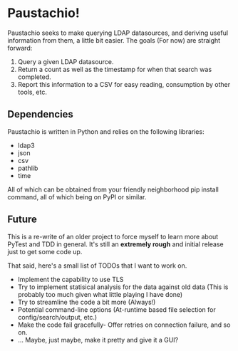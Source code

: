 # Paustachio!

Paustachio seeks to make querying LDAP datasources, and deriving useful information from them, a little bit easier.  The goals (For now) are straight forward:

1. Query a given LDAP datasource.
2. Return a count as well as the timestamp for when that search was completed.
3. Report this information to a CSV for easy reading, consumption by other tools, etc.

## Dependencies

Paustachio is written in Python and relies on the following libraries:

  * ldap3
  * json
  * csv
  * pathlib
  * time

All of which can be obtained from your friendly neighborhood pip install command, all of which being on PyPI or similar.

## Future

This is a re-write of an older project to force myself to learn more about PyTest and TDD in general.
It's still an **extremely rough** and initial release just to get some code up.

That said, here's a small list of TODOs that I want to work on.

  * Implement the capability to use TLS
  * Try to implement statisical analysis for the data against old data (This is probably too much given what little playing I have done)
  * Try to streamline the code a bit more (Always!)
  * Potential command-line options (At-runtime based file selection for config/search/output, etc.)
  * Make the code fail gracefully- Offer retries on connection failure, and so on.
  * ...  Maybe, just maybe, make it pretty and give it a GUI?